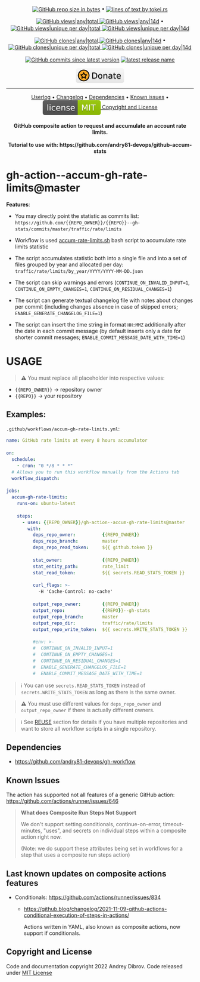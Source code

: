 <p align="center">
  <a href="#"><img src="https://img.shields.io/github/repo-size/andry81-devops/gh-action--accum-gh-rate-limits" valign="middle" alt="GitHub repo size in bytes" /></a>
• <a href="https://github.com/XAMPPRocky/tokei"><img src="https://tokei.rs/b1/github/andry81-devops/gh-action--accum-gh-rate-limits?category=lines" valign="middle" alt="lines of text by tokei.rs" /></a>
</p>

<p align="center">
  <a href="https://github.com/andry81-stats/gh-action--accum-gh-rate-limits--gh-stats/commits/master/traffic/views">
    <img src="https://img.shields.io/badge/dynamic/json?color=success&label=Github%20views|all&query=count&url=https://github.com/andry81-stats/gh-action--accum-gh-rate-limits--gh-stats/raw/master/traffic/views/latest-accum.json?raw=True&logo=github" valign="middle" alt="GitHub views|any|total" />
    <img src="https://img.shields.io/badge/dynamic/json?color=success&label=14d&query=count&url=https://github.com/andry81-stats/gh-action--accum-gh-rate-limits--gh-stats/raw/master/traffic/views/latest.json?raw=True" valign="middle" alt="GitHub views|any|14d" /></a>
• <a href="https://github.com/andry81-stats/gh-action--accum-gh-rate-limits--gh-stats/commits/master/traffic/views">
    <img src="https://img.shields.io/badge/dynamic/json?color=success&label=Github%20views|unq&query=uniques&url=https://github.com/andry81-stats/gh-action--accum-gh-rate-limits--gh-stats/raw/master/traffic/views/latest-accum.json?raw=True&logo=github" valign="middle" alt="GitHub views|unique per day|total" />
    <img src="https://img.shields.io/badge/dynamic/json?color=success&label=14d&query=uniques&url=https://github.com/andry81-stats/gh-action--accum-gh-rate-limits--gh-stats/raw/master/traffic/views/latest.json?raw=True" valign="middle" alt="GitHub views|unique per day|14d" /></a>
</p>

<p align="center">
  <a href="https://github.com/andry81-stats/gh-action--accum-gh-rate-limits--gh-stats/commits/master/traffic/clones">
    <img src="https://img.shields.io/badge/dynamic/json?color=success&label=Github%20clones|all&query=count&url=https://github.com/andry81-stats/gh-action--accum-gh-rate-limits--gh-stats/raw/master/traffic/clones/latest-accum.json?raw=True&logo=github" valign="middle" alt="GitHub clones|any|total" />
    <img src="https://img.shields.io/badge/dynamic/json?color=success&label=14d&query=count&url=https://github.com/andry81-stats/gh-action--accum-gh-rate-limits--gh-stats/raw/master/traffic/clones/latest.json?raw=True" valign="middle" alt="GitHub clones|any|14d" /></a>
• <a href="https://github.com/andry81-stats/gh-action--accum-gh-rate-limits--gh-stats/commits/master/traffic/clones">
    <img src="https://img.shields.io/badge/dynamic/json?color=success&label=Github%20clones|unq&query=uniques&url=https://github.com/andry81-stats/gh-action--accum-gh-rate-limits--gh-stats/raw/master/traffic/clones/latest-accum.json?raw=True&logo=github" valign="middle" alt="GitHub clones|unique per day|total" />
    <img src="https://img.shields.io/badge/dynamic/json?color=success&label=14d&query=uniques&url=https://github.com/andry81-stats/gh-action--accum-gh-rate-limits--gh-stats/raw/master/traffic/clones/latest.json?raw=True" valign="middle" alt="GitHub clones|unique per day|14d" /></a>
</p>

<p align="center">
  <a href="https://github.com/andry81-devops/gh-action--accum-gh-rate-limits/commits">
    <img src="https://img.shields.io/github/commits-since/andry81-devops/gh-action--accum-gh-rate-limits/latest?sort=semver&label=Github%20commits%20since%20latest" valign="middle" alt="GitHub commits since latest version" /></a>
  <a href="https://github.com/andry81-devops/gh-action--accum-gh-rate-limits/releases">
    <img src="https://img.shields.io/github/v/release/andry81-devops/gh-action--accum-gh-rate-limits?include_prereleases&label=latest" valign="middle" alt="latest release name" /></a>
</p>

<p align="center">
  <a href="https://github.com/andry81/donate"><img src="https://github.com/andry81/andry81/raw/master/badges/donate.svg" valign="middle" alt="donate" /></a>
</p>

---

<p align="center">
  <a href="https://github.com/andry81-devops/gh-action--accum-gh-rate-limits/blob/master/userlog.md">Userlog</a>
• <a href="https://github.com/andry81-devops/gh-action--accum-gh-rate-limits/blob/master/changelog.txt">Changelog</a>
• <a href="#dependecies">Dependencies</a>
• <a href="#known_issues">Known issues</a>
• <a href="#copyright-and-license"><img src="https://github.com/andry81/andry81/raw/master/badges/mit-license.svg" valign="middle" alt="copyright and license" />&nbsp;Copyright and License</a>
</p>

<h4 align="center">GitHub composite action to request and accumulate an account rate limits.<br/>
<br/>
Tutorial to use with: https://github.com/andry81-devops/github-accum-stats</h4>

##

# gh-action--accum-gh-rate-limits@master

**Features**:

* You may directly point the statistic as commits list:
  `https://github.com/{{REPO_OWNER}}/{{REPO}}--gh-stats/commits/master/traffic/rate/limits`

* Workflow is used [accum-rate-limits.sh](https://github.com/andry81-devops/gh-workflow/blob/master/bash/github/accum-rate-limits.sh) bash script to accumulate rate limits statistic

* The script accumulates statistic both into a single file and into a set of files grouped by year and allocated per day:
  `traffic/rate/limits/by_year/YYYY/YYYY-MM-DD.json`

* The script can skip warnings and errors (`CONTINUE_ON_INVALID_INPUT=1`, `CONTINUE_ON_EMPTY_CHANGES=1`, `CONTINUE_ON_RESIDUAL_CHANGES=1`)

* The script can generate textual changelog file with notes about changes per commit (including changes absence in case of skipped errors; `ENABLE_GENERATE_CHANGELOG_FILE=1`)

* The script can insert the time string in format `HH:MMZ` additionally after the date in each commit message (by default inserts only a date for shorter commit messages; `ENABLE_COMMIT_MESSAGE_DATE_WITH_TIME=1`)

# USAGE

> :warning: You must replace all placeholder into respective values:

* `{{REPO_OWNER}}` -> repository owner
* `{{REPO}}` -> your repository

## Examples:

`.github/workflows/accum-gh-rate-limits.yml`:

```yml
name: GitHub rate limits at every 8 hours accumulator

on:
  schedule:
    - cron: "0 */8 * * *"
  # Allows you to run this workflow manually from the Actions tab
  workflow_dispatch:

jobs:
  accum-gh-rate-limits:
    runs-on: ubuntu-latest

    steps:
      - uses: {{REPO_OWNER}}/gh-action--accum-gh-rate-limits@master
        with:
          deps_repo_owner:          {{REPO_OWNER}}
          deps_repo_branch:         master
          deps_repo_read_token:     ${{ github.token }}

          stat_owner:               {{REPO_OWNER}}
          stat_entity_path:         rate_limit
          stat_read_token:          ${{ secrets.READ_STATS_TOKEN }}

          curl_flags: >-
            -H 'Cache-Control: no-cache'

          output_repo_owner:        {{REPO_OWNER}}
          output_repo:              {{REPO}}--gh-stats
          output_repo_branch:       master
          output_repo_dir:          traffic/rate/limits
          output_repo_write_token:  ${{ secrets.WRITE_STATS_TOKEN }}

          #env: >-
          #  CONTINUE_ON_INVALID_INPUT=1
          #  CONTINUE_ON_EMPTY_CHANGES=1
          #  CONTINUE_ON_RESIDUAL_CHANGES=1
          #  ENABLE_GENERATE_CHANGELOG_FILE=1
          #  ENABLE_COMMIT_MESSAGE_DATE_WITH_TIME=1
```

> :information_source: You can use `secrets.READ_STATS_TOKEN` instead of `secrets.WRITE_STATS_TOKEN` as long as there is the same owner.

> :warning: You must use different values for `deps_repo_owner` and `output_repo_owner` if there is actually different owners.

> :information_source: See <a href="https://github.com/andry81-devops/github-accum-stats/blob/master/README.md#reuse">REUSE</a> section for details if you have multiple repositories and want to store all workflow scripts in a single repository.

## <a name="dependecies">Dependencies</a>

* https://github.com/andry81-devops/gh-workflow

## <a name="known_issues">Known Issues</a>

The action has supported not all features of a generic GitHub action: https://github.com/actions/runner/issues/646

> **What does Composite Run Steps Not Support**
>
> We don't support setting conditionals, continue-on-error, timeout-minutes, "uses", and secrets on individual steps within a composite action right now.
>
> (Note: we do support these attributes being set in workflows for a step that uses a composite run steps action)

## <a name="known_issues_updates">Last known updates on composite actions features</a>

* Conditionals: https://github.com/actions/runner/issues/834

  * https://github.blog/changelog/2021-11-09-github-actions-conditional-execution-of-steps-in-actions/

    Actions written in YAML, also known as composite actions, now support if conditionals.

## <a name="copyright-and-license">Copyright and License</a>

Code and documentation copyright 2022 Andrey Dibrov. Code released under [MIT License](https://github.com/andry81-devops/gh-action--accum-gh-rate-limits/blob/master/license.txt)
